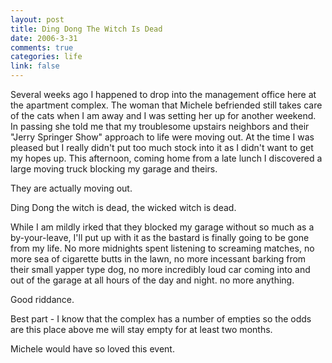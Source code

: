 ```yaml
--- 
layout: post
title: Ding Dong The Witch Is Dead
date: 2006-3-31
comments: true
categories: life
link: false
---
```

Several weeks ago I happened to drop into the management office here at the apartment complex. The woman that Michele befriended still takes care of the cats when I am away and I was setting her up for another weekend. In passing she told me that my troublesome upstairs neighbors and their "Jerry Springer Show" approach to life were moving out. At the time I was pleased but I really didn't put too much stock into it as I didn't want to get my hopes up. This afternoon, coming home from a late lunch I discovered a large moving truck blocking my garage and theirs.

They are actually moving out.

Ding Dong the witch is dead, the wicked witch is dead.

While I am mildly irked that they blocked my garage without so much as a by-your-leave, I'll put up with it as the bastard is finally going to be gone from my life. No more midnights spent listening to screaming matches, no more sea of cigarette butts in the lawn, no more incessant barking from their small yapper type dog, no more incredibly loud car coming into and out of the garage at all hours of the day and night. no more anything.

Good riddance.

Best part - I know that the complex has a number of empties so the odds are this place above me will stay empty for at least two months.

Michele would have so loved this event.
